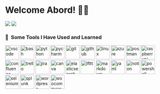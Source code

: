 # Welcome Abord! 👨‍💻

<div id="badges">
  <a href="https://www.linkedin.com/in/tomerrz/" style="text-decoration:none !important">
    <img src="https://img.shields.io/badge/LinkedIn-blue?logo=linkedin&logoColor=white&style=for-the-badge" />
  </a>

  <a href="mailto:tomerrza@gmail.com" style="text-decoration:none !important">
    <img src="https://img.shields.io/badge/Gmail-EA4335?logo=gmail&logoColor=white&style=for-the-badge" />
  </a>
</div> 

<h3> 🚀 &nbsp;Some Tools I Have Used and Learned</h2>

<p align="left">
<img src="https://cdn.jsdelivr.net/gh/devicons/devicon/icons/vscode/vscode-original.svg" alt="vscode" width="45" height="45"/>
<img src="https://cdn.jsdelivr.net/gh/devicons/devicon/icons/bash/bash-original.svg" alt="bash" width="45" height="45"/>
<img src="https://cdn.jsdelivr.net/gh/devicons/devicon@latest/icons/python/python-original.svg" alt="python" width="45" height="45"/>
<img src="https://cdn.jsdelivr.net/gh/devicons/devicon@latest/icons/pycharm/pycharm-original.svg" alt="pycharm" width="45" height="45"/>
<img src="https://cdn.jsdelivr.net/gh/devicons/devicon@latest/icons/git/git-original.svg" alt="git" width="45" height="45"/>
<img src="https://cdn.jsdelivr.net/gh/devicons/devicon@latest/icons/github/github-original-wordmark.svg" alt="github" width="45" height="45"/>
<img src="https://cdn.jsdelivr.net/gh/devicons/devicon@latest/icons/linux/linux-original.svg" alt="linux" width="45" height="45"/>
<img src="https://cdn.jsdelivr.net/gh/devicons/devicon@latest/icons/azure/azure-original.svg" alt="azure" width="45" height="45"/>
<img src="https://cdn.jsdelivr.net/gh/devicons/devicon@latest/icons/postman/postman-original.svg" alt="postman" width="45" height="45"/>
<img src="https://cdn.jsdelivr.net/gh/devicons/devicon@latest/icons/raspberrypi/raspberrypi-original.svg" alt="raspberrypi" width="45" height="45"/>
<img src="https://cdn.jsdelivr.net/gh/devicons/devicon@latest/icons/confluence/confluence-original.svg" alt="confluence" width="45" height="45"/>
<img src="https://cdn.jsdelivr.net/gh/devicons/devicon@latest/icons/trello/trello-original.svg" alt="trello" width="45" height="45"/>
<img src="https://cdn.jsdelivr.net/gh/devicons/devicon@latest/icons/jira/jira-original.svg" alt="jira" width="45" height="45"/>
<img src="https://cdn.jsdelivr.net/gh/devicons/devicon@latest/icons/canva/canva-original.svg" alt="canva" width="45" height="45"/>
<img src="https://cdn.jsdelivr.net/gh/devicons/devicon@latest/icons/elasticsearch/elasticsearch-original.svg" alt="elasticsearch" width="45" height="45"/>
<img src="https://cdn.jsdelivr.net/gh/devicons/devicon@latest/icons/ifttt/ifttt-original.svg" alt="ifttt" width="45" height="45"/>
<img src="https://cdn.jsdelivr.net/gh/devicons/devicon@latest/icons/markdown/markdown-original.svg" alt="markdown" width="45" height="45"/>
<img src="https://cdn.jsdelivr.net/gh/devicons/devicon@latest/icons/yaml/yaml-original.svg" alt="yaml" width="45" height="45"/>
<img src="https://cdn.jsdelivr.net/gh/devicons/devicon@latest/icons/notion/notion-original.svg" alt="notion" width="45" height="45"/>
<img src="https://cdn.jsdelivr.net/gh/devicons/devicon@latest/icons/powershell/powershell-original.svg" alt="powershell" width="45" height="45"/>
<img src="https://cdn.jsdelivr.net/gh/devicons/devicon@latest/icons/selenium/selenium-original.svg" alt="selenium" width="45" height="45"/>
<img src="https://cdn.jsdelivr.net/gh/devicons/devicon@latest/icons/splunk/splunk-original-wordmark.svg" alt="splunk" width="45" height="45"/>
<img src="https://cdn.jsdelivr.net/gh/devicons/devicon@latest/icons/wordpress/wordpress-plain.svg" alt="wordpress" width="45" height="45"/>
<img src="https://cdn.jsdelivr.net/gh/devicons/devicon@latest/icons/woocommerce/woocommerce-original.svg" alt="woocommerce" width="45" height="45"/>

</p>

